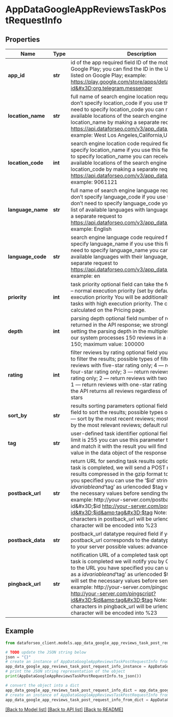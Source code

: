 # AppDataGoogleAppReviewsTaskPostRequestInfo


## Properties

Name | Type | Description | Notes
------------ | ------------- | ------------- | -------------
**app_id** | **str** | id of the app required field ID of the mobile application on Google Play; you can find the ID in the URL of every app listed on Google Play; example: https://play.google.com/store/apps/details?id&#x3D;org.telegram.messenger | [optional] 
**location_name** | **str** | full name of search engine location required field if you don’t specify location_code if you use this field, you don’t need to specify location_code you can receive the list of available locations of the search engine with their location_name by making a separate request to https://api.dataforseo.com/v3/app_data/google/locations example: West Los Angeles,California,United States | [optional] 
**location_code** | **int** | search engine location code required field if you don’t specify location_name if you use this field, you don’t need to specify location_name you can receive the list of available locations of the search engine with their location_code by making a separate request to https://api.dataforseo.com/v3/app_data/google/locations example: 9061121 | [optional] 
**language_name** | **str** | full name of search engine language required field if you don’t specify language_code if you use this field, you don’t need to specify language_code you can receive the list of available languages with language_name by making a separate request to https://api.dataforseo.com/v3/app_data/google/languages example: English | [optional] 
**language_code** | **str** | search engine language code required field if you don’t specify language_name if you use this field, you don’t need to specify language_name you can receive the list of available languages with their language_code by making a separate request to https://api.dataforseo.com/v3/app_data/google/languages example: en | [optional] 
**priority** | **int** | task priority optional field can take the following values: 1 – normal execution priority (set by default) 2 – high execution priority You will be additionally charged for the tasks with high execution priority. The cost can be calculated on the Pricing page. | [optional] 
**depth** | **int** | parsing depth optional field number of reviews to be returned in the API response; we strongly recommend setting the parsing depth in the multiples of 150, because our system processes 150 reviews in a row; default value: 150; maximum value: 100000 | [optional] 
**rating** | **int** | filter reviews by rating optional field you can use this field to filter the results; possible types of filtering: 5 — return reviews with five-star rating only; 4 — return reviews with four-star rating only; 3 — return reviews with three-star rating only; 2 — return reviews with two-star rating only; 1 — return reviews with one-star rating only; by default, the API returns all reviews regardless of the number of stars | [optional] 
**sort_by** | **str** | results sorting parameters optional field you can use this field to sort the results; possible types of sorting: newest — sort by the most recent reviews; most_relevant — sort by the most relevant reviews; default rule: most_relevant | [optional] 
**tag** | **str** | user-defined task identifier optional field the character limit is 255 you can use this parameter to identify the task and match it with the result you will find the specified tag value in the data object of the response | [optional] 
**postback_url** | **str** | return URL for sending task results optional field once the task is completed, we will send a POST request with its results compressed in the gzip format to the postback_url you specified you can use the ‘$id’ string as a $id variable and ‘$tag’ as urlencoded $tag variable. We will set the necessary values before sending the request. example: http://your-server.com/postbackscript?id&#x3D;$id http://your-server.com/postbackscript?id&#x3D;$id&amp;tag&#x3D;$tag Note: special characters in postback_url will be urlencoded; i.a., the # character will be encoded into %23 | [optional] 
**postback_data** | **str** | postback_url datatype required field if you specify postback_url corresponds to the datatype that will be sent to your server possible values: advanced, html | [optional] 
**pingback_url** | **str** | notification URL of a completed task optional field when a task is completed we will notify you by GET request sent to the URL you have specified you can use the ‘$id’ string as a $id variable and ‘$tag’ as urlencoded $tag variable. We will set the necessary values before sending the request. example: http://your-server.com/pingscript?id&#x3D;$id http://your-server.com/pingscript?id&#x3D;$id&amp;tag&#x3D;$tag Note: special characters in pingback_url will be urlencoded; i.a., the # character will be encoded into %23 | [optional] 

## Example

```python
from dataforseo_client.models.app_data_google_app_reviews_task_post_request_info import AppDataGoogleAppReviewsTaskPostRequestInfo

# TODO update the JSON string below
json = "{}"
# create an instance of AppDataGoogleAppReviewsTaskPostRequestInfo from a JSON string
app_data_google_app_reviews_task_post_request_info_instance = AppDataGoogleAppReviewsTaskPostRequestInfo.from_json(json)
# print the JSON string representation of the object
print(AppDataGoogleAppReviewsTaskPostRequestInfo.to_json())

# convert the object into a dict
app_data_google_app_reviews_task_post_request_info_dict = app_data_google_app_reviews_task_post_request_info_instance.to_dict()
# create an instance of AppDataGoogleAppReviewsTaskPostRequestInfo from a dict
app_data_google_app_reviews_task_post_request_info_from_dict = AppDataGoogleAppReviewsTaskPostRequestInfo.from_dict(app_data_google_app_reviews_task_post_request_info_dict)
```
[[Back to Model list]](../README.md#documentation-for-models) [[Back to API list]](../README.md#documentation-for-api-endpoints) [[Back to README]](../README.md)


